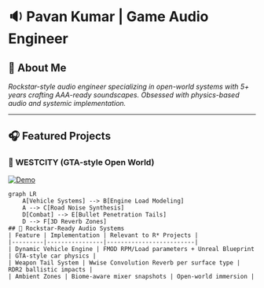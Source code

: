 # 🔉 Pavan Kumar | Game Audio Engineer  


## 🚀 **About Me**  
*Rockstar-style audio engineer specializing in open-world systems with 5+ years crafting AAA-ready soundscapes. Obsessed with physics-based audio and systemic implementation.*

---

## 🎧 **Featured Projects**

### 🔫 **WESTCITY** (GTA-style Open World)  
[![Demo](https://img.shields.io/badge/PLAY_SAMPLES-FF3300?style=for-the-badge&logo=soundcloud)](https://on.soundcloud.com/CcABlPwoHdFy8cLRi2)  
```mermaid
graph LR
    A[Vehicle Systems] --> B[Engine Load Modeling]
    A --> C[Road Noise Synthesis]
    D[Combat] --> E[Bullet Penetration Tails]
    D --> F[3D Reverb Zones]
## 🎸 Rockstar-Ready Audio Systems
| Feature | Implementation | Relevant to R* Projects |
|---------|----------------|-------------------------|
| Dynamic Vehicle Engine | FMOD RPM/Load parameters + Unreal Blueprint | GTA-style car physics |
| Weapon Tail System | Wwise Convolution Reverb per surface type | RDR2 ballistic impacts |
| Ambient Zones | Biome-aware mixer snapshots | Open-world immersion |
